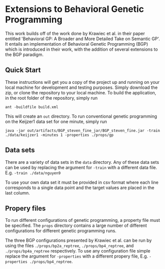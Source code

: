 # Extensions to Behavioral Genetic Programming

This work builds off of the work done by Krawiec et al. in their paper entitled 'Behavioral GP: A Broader and More Detailed Take on Semantic GP'. It entails an implementation of Behavioral Genetic Programming (BGP) which is introduced in their work, with the addition of several extensions to the BGP paradigm.

## Quick Start

These instructions will get you a copy of the project up and running on your local machine for development and testing purposes. Simply download the zip, or clone the repository to your local machine. To build the application, in the root folder of the repository, simply run 

```
ant -buildfile build.xml
```

This will create an `out` directory.  To run conventional genetic programming on the Keijzer1 data set for one minute, simply run

```
java -jar out/artifacts/BGP_steven_fine_jar/BGP_steven_fine.jar -train ./data/keijzer1 -minutes 1 -properties ./props/gp
```

## Data sets

There are a variety of data sets in the `data` directory.  Any of these data sets can be used by replacing the argument for `-train` with a different data file. E.g. `-train ./data/nguyen9`

To use your own data set it must be provided in csv format where each line corresponds to a single data point and the target values are placed in the last column.

## Propery files

To run different configurations of genetic programming, a property file must be specified. The `props` directory contains a large number of different configurations for different genetic programming runs.  

The three BGP configurations presented by Krawiec et al. can be run by using the files `./props/bp2a_reptree`, `./props/bp4_reptree`, and `./props/bp4a_reptree` respectively.  To use any configuration file simple replace the argument for `-properties` with a different propery file, E.g. `-properties ./props/bp4_reptree`.
